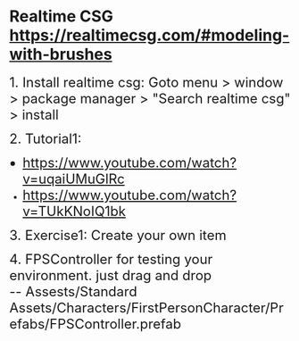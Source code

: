 # Realtime CSG https://realtimecsg.com/#modeling-with-brushes

<font size="5"> 1. Install realtime csg: Goto menu > window > package manager > "Search realtime csg" > install </font>

<font size="5"> 2. Tutorial1: <br>
   - https://www.youtube.com/watch?v=uqaiUMuGlRc <br>
   - https://www.youtube.com/watch?v=TUkKNoIQ1bk <br> </font>

<font size="5"> 3. Exercise1: Create your own item <br> </font>

<font size="5"> 4. FPSController for testing your environment. just drag and drop <br> 
   -- Assests/Standard Assets/Characters/FirstPersonCharacter/Prefabs/FPSController.prefab <br> </font>
